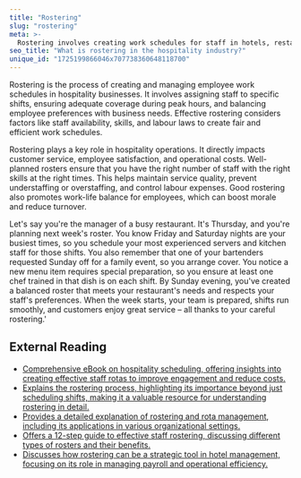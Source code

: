 ```yaml
---
title: "Rostering"
slug: "rostering"
meta: >-
  Rostering involves creating work schedules for staff in hotels, restaurants, cafes, and bars. It ensures optimal coverage, improves productivity, and balances workloads.
seo_title: "What is rostering in the hospitality industry?"
unique_id: "1725199866046x707738360648118700"
---
```


Rostering is the process of creating and managing employee work schedules in hospitality businesses. It involves assigning staff to specific shifts, ensuring adequate coverage during peak hours, and balancing employee preferences with business needs. Effective rostering considers factors like staff availability, skills, and labour laws to create fair and efficient work schedules.

Rostering plays a key role in hospitality operations. It directly impacts customer service, employee satisfaction, and operational costs. Well-planned rosters ensure that you have the right number of staff with the right skills at the right times. This helps maintain service quality, prevent understaffing or overstaffing, and control labour expenses. Good rostering also promotes work-life balance for employees, which can boost morale and reduce turnover.

Let's say you're the manager of a busy restaurant. It's Thursday, and you're planning next week's roster. You know Friday and Saturday nights are your busiest times, so you schedule your most experienced servers and kitchen staff for those shifts. You also remember that one of your bartenders requested Sunday off for a family event, so you arrange cover. You notice a new menu item requires special preparation, so you ensure at least one chef trained in that dish is on each shift. By Sunday evening, you've created a balanced roster that meets your restaurant's needs and respects your staff's preferences. When the week starts, your team is prepared, shifts run smoothly, and customers enjoy great service – all thanks to your careful rostering.'

## External Reading

- [Comprehensive eBook on hospitality scheduling, offering insights into creating effective staff rotas to improve engagement and reduce costs.](https://www.bizimply.com/resources/ultimate-guide-to-hospitality-scheduling/)
- [Explains the rostering process, highlighting its importance beyond just scheduling shifts, making it a valuable resource for understanding rostering in detail.](https://workstaff.app/blog/what-is-rostering)
- [Provides a detailed explanation of rostering and rota management, including its applications in various organizational settings.](https://www.oneadvanced.com/news-and-opinion/human-resource/what-is-rostering/)
- [Offers a 12-step guide to effective staff rostering, discussing different types of rosters and their benefits.](https://www.myob.com/au/resources/guides/workforce-management/how-to-roster-staff-effectively)
- [Discusses how rostering can be a strategic tool in hotel management, focusing on its role in managing payroll and operational efficiency.](https://insights.ehotelier.com/insights/2024/02/23/rostering-as-a-strategic-asset-for-tomorrows-hotel-management/)